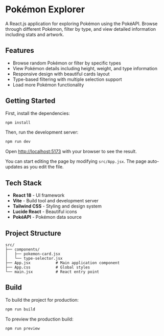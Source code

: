 # Pokémon Explorer

A React.js application for exploring Pokémon using the PokéAPI. Browse through different Pokémon, filter by type, and view detailed information including stats and artwork.

## Features

- Browse random Pokémon or filter by specific types
- View Pokémon details including height, weight, and type information
- Responsive design with beautiful cards layout
- Type-based filtering with multiple selection support
- Load more Pokémon functionality

## Getting Started

First, install the dependencies:

```bash
npm install
```

Then, run the development server:

```bash
npm run dev
```

Open [http://localhost:5173](http://localhost:5173) with your browser to see the result.

You can start editing the page by modifying `src/App.jsx`. The page auto-updates as you edit the file.

## Tech Stack

- **React 18** - UI framework
- **Vite** - Build tool and development server
- **Tailwind CSS** - Styling and design system
- **Lucide React** - Beautiful icons
- **PokéAPI** - Pokémon data source

## Project Structure

```
src/
├── components/
│   ├── pokemon-card.jsx
│   └── type-selector.jsx
├── App.jsx           # Main application component
├── App.css           # Global styles
└── main.jsx          # React entry point
```

## Build

To build the project for production:

```bash
npm run build
```

To preview the production build:

```bash
npm run preview
```
